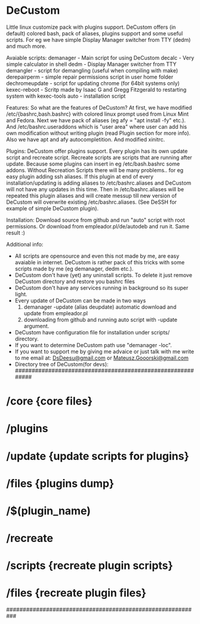 # DeCustom

Little linux customize pack with plugins support. DeCustom offers (in default) colored bash, pack of aliases, plugins support and some useful scripts. For eg we have simple Display Manager switcher from TTY (dedm) and much more.

Avaiable scripts:
  demanager - Main script for using DeCustom
  decalc - Very simple calculator in shell
  dedm - Display Manager switcher from TTY
  demangler - script for demangling (useful when compiling with make)
  derepairperm - simple repair permissions script in user home folder
  dechromeupdate - script for updating chrome (for 64bit systems only)
  kexec-reboot - Scritp made by Isaac G and Gregg Fitzgerald to restarting system with kexec-tools
  auto - installation script
 
Features:
  So what are the features of DeCustom? At first, we have modified /etc/{bashrc,bash.bashrc} with colored linux prompt used from Linux Mint and Fedora. Next we have pack of aliases (eg afy = "apt install -fy" etc.). And /etc/bashrc.useraddons which is "user area" where user can add his own modification without writing plugin (read Plugin section for more info). Also we have apt and afy autocompletition. And modified xinitrc.
  
Plugins:
  DeCustom offer plugins support. Every plugin has its own update script and recreate script. Recreate scripts are scripts that are running after update. Because some plugins can insert in eg /etc/bash.bashrc some addons. Without Recreation Scripts there will be many problems.. for eg easy plugin adding ssh aliases. If this plugin at end of every installation/updating is adding aliases to /etc/bashrc.aliases and DeCustom will not have any updates in this time. Then in /etc/bashrc.aliases will be repeated this plugin aliases and will create messup till new version of DeCustom will overwrite existing /etc/bashrc.aliases.
  (See DeSSH for example of simple DeCustom plugin).
  
Installation:
  Download source from github and run "auto" script with root permissions. Or download from empleador.pl/de/autodeb and run it. Same result :)
  
Additional info:
  - All scripts are opensource and even this not made by me, are easy avaiable in internet. DeCustom is rather pack of this tricks with some scripts made by me (eg demanager, dedm etc.). 
  - DeCustom don't have (yet) any uninstall scripts. To delete it just remove DeCustom directory and restore you bashrc files
  - DeCustom don't have any services running in background so its super light.
  - Every update of DeCustom can be made in two ways
    1. demanager -update (alias deupdate) automatic download and update from empleador.pl
    2. downloading from github and running auto script with -update argument.
  - DeCustom have configuration file for installation under scripts/ directory.
  - If you want to determine DeCustom path use "demanager -loc".
  - If you want to support me by giving me advaice or just talk with me write to me email at: DsDeesu@gmail.com or Mateusz.Gooorski@gmail.com
  - Directory tree of DeCustom(for devs):
  ###########################################################
  # /core                     {core files}                  #
  # /plugins                                                #
  #   /update                 {update scripts for plugins}  #
  #   /files                  {plugins dump}                #
  #       /$(plugin_name)                                   #
  #   /recreate                                             #
  #       /scripts            {recreate plugin scripts}     #
  #       /files              {recreate plugin files}       #
  ###########################################################
